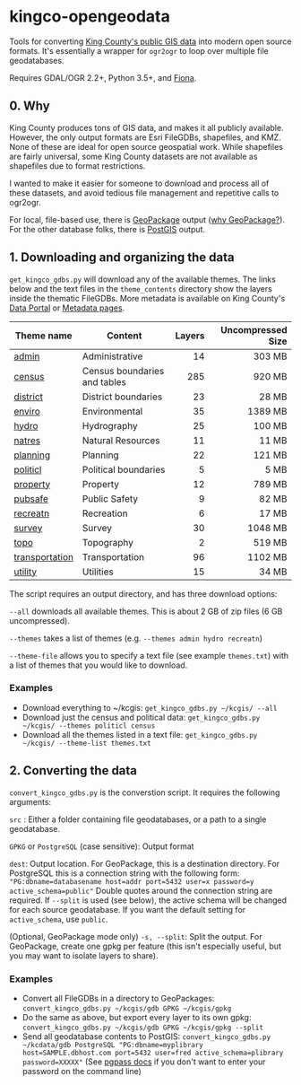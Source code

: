 # kingco-opengeodata

Tools for converting [King County's public GIS data](https://www5.kingcounty.gov/gisdataportal/) into modern open source formats. It's essentially a wrapper for `ogr2ogr` to loop over multiple file geodatabases.

Requires GDAL/OGR 2.2+, Python 3.5+, and [Fiona](https://github.com/Toblerity/Fiona).

## 0. Why
King County produces tons of GIS data, and makes it all publicly available. However, the only output formats are Esri FileGDBs, shapefiles, and KMZ. None of these are ideal for open source geospatial work. While shapefiles are fairly universal, some King County datasets are not available as shapefiles due to format restrictions.

I wanted to make it easier for someone to download and process all of these datasets, and avoid tedious file management and repetitive calls to ogr2ogr.

For local, file-based use, there is [GeoPackage](http://www.geopackage.org/) output ([why GeoPackage?](http://switchfromshapefile.org/#geopackage)). For the other database folks, there is [PostGIS](https://postgis.net/) output.

## 1. Downloading and organizing the data

`get_kingco_gdbs.py` will download any of the available themes. The links below and the text files in the `theme_contents` directory show the layers inside the thematic FileGDBs. More metadata is available on King County's [Data Portal](https://www5.kingcounty.gov/gisdataportal/) or [Metadata pages](https://www.kingcounty.gov/services/gis/GISData/metadata.aspx).

| Theme name | Content | Layers | Uncompressed Size 
|---|---|---:|---:|
| [admin](theme_contents/admin.txt) | Administrative | 14 | 303 MB
| [census](theme_contents/census.txt) | Census boundaries and tables | 285 | 920 MB
| [district](theme_contents/district.txt) | District boundaries | 23 | 28 MB
| [enviro](theme_contents/enviro.txt) | Environmental | 35 | 1389 MB
| [hydro](theme_contents/hydro.txt) | Hydrography | 25 | 100 MB
| [natres](theme_contents/natres.txt) | Natural Resources | 11 | 11 MB
| [planning](theme_contents/planning.txt) | Planning | 22 | 121 MB
| [politicl](theme_contents/politicl.txt) | Political boundaries | 5 | 5 MB
| [property](theme_contents/property.txt) | Property | 12 | 789 MB
| [pubsafe](theme_contents/pubsafe.txt) | Public Safety | 9 | 82 MB
| [recreatn](theme_contents/recreatn.txt) | Recreation | 6 | 17 MB
| [survey](theme_contents/survey.txt) | Survey | 30 | 1048 MB
| [topo](theme_contents/topo.txt) | Topography | 2 | 519 MB
| [transportation](theme_contents/transportation.txt) | Transportation | 96 | 1102 MB
| [utility](theme_contents/utility.txt) | Utilities | 15 | 34 MB

The script requires an output directory, and has three download options:

`--all` downloads all available themes. This is about 2 GB of zip files (6 GB uncompressed).

`--themes` takes a list of themes (e.g. `--themes admin hydro recreatn`)

`--theme-file` allows you to specify a text file (see example `themes.txt`) with a list of themes that you would like to download.

### Examples
- Download everything to ~/kcgis: `get_kingco_gdbs.py ~/kcgis/ --all` 
- Download just the census and political data: `get_kingco_gdbs.py  ~/kcgis/ --themes politicl census`
- Download all the themes listed in a text file: `get_kingco_gdbs.py  ~/kcgis/ --theme-list themes.txt`

## 2. Converting the data
`convert_kingco_gdbs.py` is the converstion script. It requires the following arguments:

`src` : Either a folder containing file geodatabases, or a path to a single geodatabase.

`GPKG` or `PostgreSQL` (case sensitive): Output format

`dest`: Output location. For GeoPackage, this is a destination directory. For PostgreSQL this is a connection string with the following form:                `"PG:dbname=databasename host=addr port=5432 user=x password=y active_schema=public"` Double quotes around the connection string are required. If `--split` is used (see below), the active schema will be changed for each source geodatabase. If you want the default setting for `active_schema`, use `public`.

(Optional, GeoPackage mode only) `-s, --split`: Split the output. For GeoPackage, create one gpkg per feature (this isn't especially useful, but you may want to isolate layers to share).

### Examples
- Convert all FileGDBs in a directory to GeoPackages: `convert_kingco_gdbs.py ~/kcgis/gdb GPKG ~/kcgis/gpkg`
- Do the same as above, but export every layer to its own gpkg: `convert_kingco_gdbs.py ~/kcgis/gdb GPKG ~/kcgis/gpkg --split`
- Send all geodatabase contents to PostGIS: `convert_kingco_gdbs.py ~/kcdata/gdb PostgreSQL "PG:dbname=myplibrary host=SAMPLE.dbhost.com port=5432 user=fred active_schema=plibrary password=XXXXX"` (See [pgpass docs](https://www.postgresql.org/docs/11/libpq-pgpass.html) if you don't want to enter your password on the command line)
